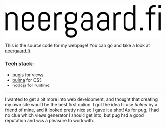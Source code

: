 <p align="center">
    <a href="https://neergaard.fi">
        <img
            src="https://raw.githubusercontent.com/c00k133/neergaard.fi/master/.title.png"
            alt="Homepage: neergaard.fi"
            style="max-width:100%"
        />
    </a>
</p>


This is the source code for my webpage!
You can go and take a look at [neergaard.fi](https://neergaard.fi).

### Tech stack:

* [pugjs](https://github.com/pugjs/pug) for views
* [bulma](https://github.com/jgthms/bulma) for CSS
* [nodejs](https://github.com/nodejs/node) for runtime

---

I wanted to get a bit more into web development, and thought that creating my own site would be the best first option.
I got the idea to use *bulma* by a friend of mine, and it looked pretty nice so I gave it a shot!
As for pug, I had no clue which views generator I should get into, but pug had a good reputation and was a pleasure to work with.
